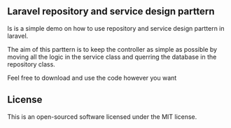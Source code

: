 ## Laravel repository and service design parttern

Is is a simple demo on how to use repository and service design parttern in laravel.

The aim of this parttern is to keep the controller as simple as possible by moving all the logic in the service class and querring the database in the repository class.

Feel free to download and use the code however you want

## License

This is an open-sourced software licensed under the MIT license.